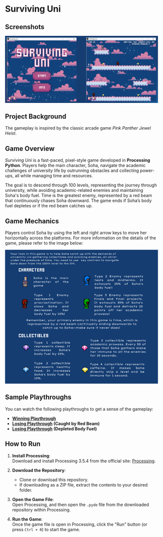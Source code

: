 # Surviving Uni

## Screenshots
![Game Screenshot](images/Screenshots.png)

## Project Background
The gameplay is inspired by the classic arcade game *Pink Panther Jewel Heist*.

## Game Overview
*Surviving Uni* is a fast-paced, pixel-style game developed in **Processing Python**. Players help the main character, Soha, navigate the academic challenges of university life by outrunning obstacles and collecting power-ups, all while managing time and resources.

The goal is to descend through 100 levels, representing the journey through university, while avoiding academic-related enemies and maintaining Soha's body fuel. Time is the greatest enemy, represented by a red beam that continuously chases Soha downward. The game ends if Soha’s body fuel depletes or if the red beam catches up.

## Game Mechanics
Players control Soha by using the left and right arrow keys to move her horizontally across the platforms. For more information on the details of the game, please refer to the image below:

![Game Mechanics](images/instructions.png)

## Sample Playthroughs
You can watch the following playthroughs to get a sense of the gameplay:

- **[Winning Playthrough](https://drive.google.com/file/d/14_fKoOK1A-X1gGwm3OUu0i7j6mtQB7z9/view?usp=drive_link)**
- **[Losing Playthrough](https://drive.google.com/file/d/1UXb3R8-dekj0JICHfdsJk8eis271so7v/view?usp=drive_link) (Caught by Red Beam)**
- **[Losing Playthrough](https://drive.google.com/file/d/1nZ1jCF4QodVES5gsqL_tnCQikdIXhMD-/view?usp=drive_link) (Depleted Body Fuel)**

## How to Run

1. **Install Processing**:  
   Download and install Processing 3.5.4 from the official site: [Processing](https://processing.org/download/).

2. **Download the Repository**:  
   - Clone or download this repository.  
   - If downloading as a ZIP file, extract the contents to your desired folder.

3. **Open the Game File**:  
   Open Processing, and then open the `.pyde` file from the downloaded repository within Processing.

4. **Run the Game**:  
   Once the game file is open in Processing, click the "Run" button (or press `Ctrl + R`) to start the game.
